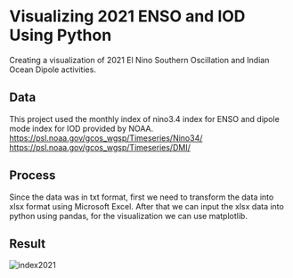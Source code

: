 # Visualizing 2021 ENSO and IOD Using Python
Creating a visualization of 2021 El Nino Southern Oscillation and Indian Ocean Dipole activities.

## Data
This project used the monthly index of nino3.4 index for ENSO and dipole mode index for IOD provided by NOAA.
https://psl.noaa.gov/gcos_wgsp/Timeseries/Nino34/
https://psl.noaa.gov/gcos_wgsp/Timeseries/DMI/

## Process
Since the data was in txt format, first we need to transform the data into xlsx format using Microsoft Excel. 
After that we can input the xlsx data into python using pandas, for the visualization we can use matplotlib.

## Result
![index2021](https://github.com/myogaswara/enso-iod-index-2021/assets/141655750/6dc369e3-54ce-4208-acde-0148a27f06bc)

